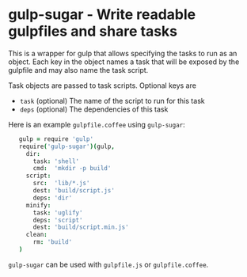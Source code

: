 # gulp-sugar - Write readable gulpfiles and share tasks

This is a wrapper for gulp that allows specifying the tasks to run as an
object.  Each key in the object names a task that will be exposed by the
gulpfile and may also name the task script.  

Task objects are passed to task scripts. Optional keys are

  * `task` (optional) The name of the script to run for this task
  * `deps` (optional) The dependencies of this task

Here is an example `gulpfile.coffee` using `gulp-sugar`:

```coffee
   gulp = require 'gulp'
   require('gulp-sugar')(gulp,
     dir:
       task: 'shell'
       cmd:  'mkdir -p build'
     script:
       src:  'lib/*.js'
       dest: 'build/script.js'
       deps: 'dir'
     minify:
       task: 'uglify'
       deps: 'script'
       dest: 'build/script.min.js'
     clean:
       rm: 'build'
   )
```

`gulp-sugar` can be used with `gulpfile.js` or `gulpfile.coffee`.
